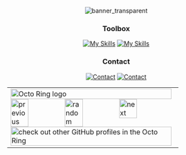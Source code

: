 <div align="center">

![banner_transparent](https://user-images.githubusercontent.com/34923485/229663147-74269791-fb09-4bc5-a993-aa0f8b9fb411.png)

### Toolbox
[![My Skills](https://skillicons.dev/icons?i=django,fastapi,flask,nodejs,css,html,aws,cloudflare,heroku,nginx,vercel,git,github,gitlab,js)](https://skillicons.dev)
[![My Skills](https://skillicons.dev/icons?i=py,mongodb,mysql,postgres,linux,ps,postman,vscode)](https://skillicons.dev)

### Contact
[![Contact](https://rdgb.net/i/IK55r.png)](mailto:dapanon+github@protonmail.com) [![Contact](https://skillicons.dev/icons?i=discord)](https://discord.com/users/100072795462971392)

<table style="border: none;">
    <tbody>
        <tr>
            <td><a href="https://octo-ring.com/"><img src="https://rdgb.net/i/yP46k.png" width="99%"
                        alt="Octo Ring logo" align="top"></a><br><a href="https://octo-ring.com/p/Haste171/prev"><img
                        src="https://rdgb.net/i/yaV4v.png" width="33%" alt="previous" align="top"
                        title="previous profile"></a><a href="https://octo-ring.com/p/Haste171/random"><img
                        src="https://rdgb.net/i/nr3l2.png" width="33%" alt="random" align="top"
                        title="random profile"></a><a href="https://octo-ring.com/p/Haste171/next"><img
                        src="https://rdgb.net/i/vT2Eq.png" width="33%" alt="next" align="top"
                        title="next profile"></a><br><a href="https://octo-ring.com/"><img
                        src="https://rdgb.net/i/57SRX.png" width="99%"
                        alt="check out other GitHub profiles in the Octo Ring" align="top"></a></td>
        </tr>
    </tbody>
</table>


</div>


